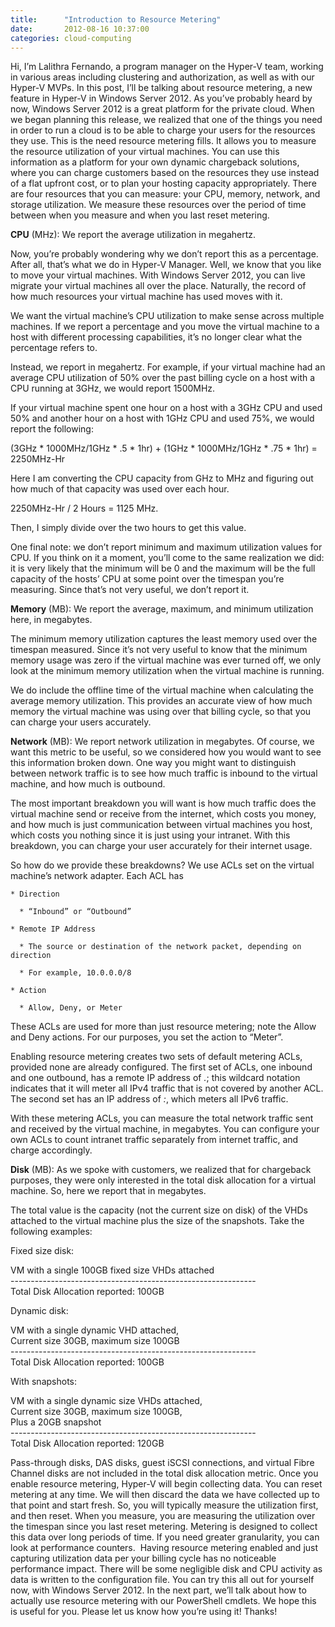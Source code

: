 ```yaml
---
title:      "Introduction to Resource Metering"
date:       2012-08-16 10:37:00
categories: cloud-computing
---
```

Hi, I’m Lalithra Fernando, a program manager on the Hyper-V team, working in various areas including clustering and authorization, as well as with our Hyper-V MVPs. In this post, I’ll be talking about resource metering, a new feature in Hyper-V in Windows Server 2012. As you’ve probably heard by now, Windows Server 2012 is a great platform for the private cloud. When we began planning this release, we realized that one of the things you need in order to run a cloud is to be able to charge your users for the resources they use. This is the need resource metering fills. It allows you to measure the resource utilization of your virtual machines. You can use this information as a platform for your own dynamic chargeback solutions, where you can charge customers based on the resources they use instead of a flat upfront cost, or to plan your hosting capacity appropriately. There are four resources that you can measure: your CPU, memory, network, and storage utilization. We measure these resources over the period of time between when you measure and when you last reset metering. 

**CPU** (MHz): We report the average utilization in megahertz.

Now, you’re probably wondering why we don’t report this as a percentage. After all, that’s what we do in Hyper-V Manager. Well, we know that you like to move your virtual machines. With Windows Server 2012, you can live migrate your virtual machines all over the place. Naturally, the record of how much resources your virtual machine has used moves with it.

We want the virtual machine’s CPU utilization to make sense across multiple machines. If we report a percentage and you move the virtual machine to a host with different processing capabilities, it’s no longer clear what the percentage refers to.

Instead, we report in megahertz. For example, if your virtual machine had an average CPU utilization of 50% over the past billing cycle on a host with a CPU running at 3GHz, we would report 1500MHz.

If your virtual machine spent one hour on a host with a 3GHz CPU and used 50% and another hour on a host with 1GHz CPU and used 75%, we would report the following:

(3GHz * 1000MHz/1GHz * .5 * 1hr) + (1GHz * 1000MHz/1GHz * .75 * 1hr) = 2250MHz-Hr

Here I am converting the CPU capacity from GHz to MHz and figuring out how much of that capacity was used over each hour.

2250MHz-Hr / 2 Hours = 1125 MHz.

Then, I simply divide over the two hours to get this value.

One final note: we don’t report minimum and maximum utilization values for CPU. If you think on it a moment, you’ll come to the same realization we did: it is very likely that the minimum will be 0 and the maximum will be the full capacity of the hosts’ CPU at some point over the timespan you’re measuring. Since that’s not very useful, we don’t report it.

**Memory** (MB): We report the average, maximum, and minimum utilization here, in megabytes.

The minimum memory utilization captures the least memory used over the timespan measured. Since it’s not very useful to know that the minimum memory usage was zero if the virtual machine was ever turned off, we only look at the minimum memory utilization when the virtual machine is running.

We do include the offline time of the virtual machine when calculating the average memory utilization. This provides an accurate view of how much memory the virtual machine was using over that billing cycle, so that you can charge your users accurately.

**Network** (MB): We report network utilization in megabytes. Of course, we want this metric to be useful, so we considered how you would want to see this information broken down. One way you might want to distinguish between network traffic is to see how much traffic is inbound to the virtual machine, and how much is outbound.

The most important breakdown you will want is how much traffic does the virtual machine send or receive from the internet, which costs you money, and how much is just communication between virtual machines you host, which costs you nothing since it is just using your intranet. With this breakdown, you can charge your user accurately for their internet usage.

So how do we provide these breakdowns? We use ACLs set on the virtual machine’s network adapter. Each ACL has

    * Direction

      * “Inbound” or “Outbound”

    * Remote IP Address

      * The source or destination of the network packet, depending on direction

      * For example, 10.0.0.0/8

    * Action

      * Allow, Deny, or Meter




These ACLs are used for more than just resource metering; note the Allow and Deny actions. For our purposes, you set the action to “Meter”.

Enabling resource metering creates two sets of default metering ACLs, provided none are already configured. The first set of ACLs, one inbound and one outbound, has a remote IP address of *.*; this wildcard notation indicates that it will meter all IPv4 traffic that is not covered by another ACL. The second set has an IP address of *:*, which meters all IPv6 traffic.

With these metering ACLs, you can measure the total network traffic sent and received by the virtual machine, in megabytes. You can configure your own ACLs to count intranet traffic separately from internet traffic, and charge accordingly.

**Disk** (MB): As we spoke with customers, we realized that for chargeback purposes, they were only interested in the total disk allocation for a virtual machine. So, here we report that in megabytes.

The total value is the capacity (not the current size on disk) of the VHDs attached to the virtual machine plus the size of the snapshots. Take the following examples:

Fixed size disk: 

VM with a single 100GB fixed size VHDs attached  
\-------------------------------------------------------------  
Total Disk Allocation reported: 100GB

Dynamic disk:

  
VM with a single dynamic VHD attached,   
Current size 30GB, maximum size 100GB  
\-------------------------------------------------------------  
Total Disk Allocation reported: 100GB

With snapshots:

  
VM with a single dynamic size VHDs attached,  
Current size 30GB, maximum size 100GB,  
Plus a 20GB snapshot  
\-------------------------------------------------------------  
Total Disk Allocation reported: 120GB

Pass-through disks, DAS disks, guest iSCSI connections, and virtual Fibre Channel disks are not included in the total disk allocation metric. Once you enable resource metering, Hyper-V will begin collecting data. You can reset metering at any time. We will then discard the data we have collected up to that point and start fresh. So, you will typically measure the utilization first, and then reset. When you measure, you are measuring the utilization over the timespan since you last reset metering. Metering is designed to collect this data over long periods of time. If you need greater granularity, you can look at performance counters.  Having resource metering enabled and just capturing utilization data per your billing cycle has no noticeable performance impact. There will be some negligible disk and CPU activity as data is written to the configuration file. You can try this all out for yourself now, with Windows Server 2012. In the next part, we’ll talk about how to actually use resource metering with our PowerShell cmdlets. We hope this is useful for you. Please let us know how you’re using it! Thanks!
